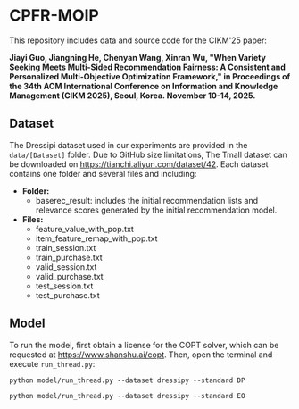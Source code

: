 # CPFR-MOIP
This repository includes data and source code for the CIKM'25 paper:

**Jiayi Guo, Jiangning He, Chenyan Wang, Xinran Wu, "When Variety Seeking Meets Multi-Sided Recommendation Fairness: A Consistent and Personalized Multi-Objective Optimization Framework," in Proceedings of the 34th ACM International Conference on Information and Knowledge Management (CIKM 2025), Seoul, Korea. November 10-14, 2025.**

## Dataset
The Dressipi dataset used in our experiments are provided in the `data/[Dataset]` folder. Due to GitHub size limitations, The Tmall dataset can be downloaded on https://tianchi.aliyun.com/dataset/42.
Each dataset contains one folder and several files and including:
- **Folder:**
  - baserec_result: includes the initial recommendation lists and relevance scores generated by the initial recommendation model.
- **Files:**
  - feature_value_with_pop.txt
  - item_feature_remap_with_pop.txt
  - train_session.txt
  - train_purchase.txt
  - valid_session.txt
  - valid_purchase.txt
  - test_session.txt
  - test_purchase.txt

## Model
To run the model, first obtain a license for the COPT solver, which can be requested at https://www.shanshu.ai/copt. Then, open the terminal and execute `run_thread.py`:
```
python model/run_thread.py --dataset dressipy --standard DP
```
```
python model/run_thread.py --dataset dressipy --standard EO
```
